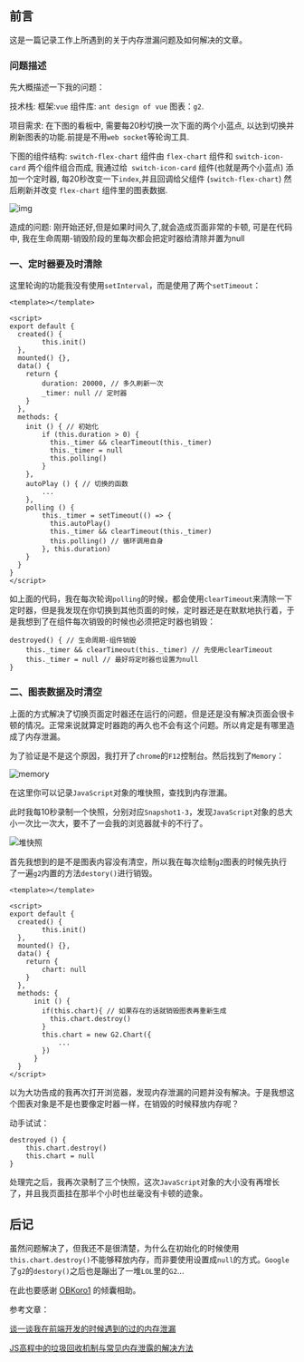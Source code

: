 ## 前言
这是一篇记录工作上所遇到的关于内存泄漏问题及如何解决的文章。

### 问题描述

先大概描述一下我的问题：

技术栈: 框架:`vue`  组件库: `ant design of vue`  图表：`g2`.

项目需求: 在下图的看板中, 需要每20秒切换一次下面的两个小蓝点, 以达到切换并刷新图表的功能.前提是不用`web socket`等轮询工具.

下图的组件结构:
`switch-flex-chart` 组件由 `flex-chart` 组件和 `switch-icon-card` 两个组件组合而成, 我通过给` switch-icon-card` 组件(也就是两个小蓝点) 添加一个定时器, 每20秒改变一下`index`,并且回调给父组件 (`switch-flex-chart`) 然后刷新并改变 `flex-chart` 组件里的图表数据.

![img](https://user-gold-cdn.xitu.io/2019/9/17/16d3e32036a3a428?w=3360&h=2100&f=png&s=620030)

造成的问题: 刚开始还好,但是如果时间久了,就会造成页面非常的卡顿, 可是在代码中, 我在生命周期-销毁阶段的里每次都会把定时器给清除并置为null 

### 一、定时器要及时清除

这里轮询的功能我没有使用`setInterval`，而是使用了两个`setTimeout`：
```vue
<template></template>

<script>
export default {
  created() {
        this.init()
  },
  mounted() {},
  data() {
    return {
        duration: 20000, // 多久刷新一次
        _timer: null // 定时器
    }
  },
  methods: {
    init () { // 初始化
        if (this.duration > 0) {
          this._timer && clearTimeout(this._timer)
          this._timer = null
          this.polling()
        }
    },
    autoPlay () { // 切换的函数
        ...
    },
    polling () {
        this._timer = setTimeout(() => {
          this.autoPlay()
          this._timer && clearTimeout(this._timer)
          this.polling() // 循环调用自身
        }, this.duration)
    }
  }
}
</script>
```

如上面的代码，我在每次轮询`polling`的时候，都会使用`clearTimeout`来清除一下定时器，但是我发现在你切换到其他页面的时候，定时器还是在默默地执行着，于是我想到了在组件每次销毁的时候也必须把定时器也销毁：
```vue
destroyed() { // 生命周期-组件销毁
    this._timer && clearTimeout(this._timer) // 先使用clearTimeout
    this._timer = null // 最好将定时器也设置为null
}
```

### 二、图表数据及时清空

上面的方式解决了切换页面定时器还在运行的问题，但是还是没有解决页面会很卡顿的情况。正常来说就算定时器跑的再久也不会有这个问题。所以肯定是有哪里造成了内存泄漏。

为了验证是不是这个原因，我打开了`chrome`的`F12`控制台。然后找到了`Memory`：

![memory](https://user-gold-cdn.xitu.io/2019/9/17/16d3e71d2a99b685?w=1837&h=937&f=png&s=160783)

在这里你可以记录`JavaScript`对象的堆快照，查找到内存泄漏。

此时我每10秒录制一个快照，分别对应`Snapshot1-3`，发现`JavaScript`对象的总大小一次比一次大，要不了一会我的浏览器就卡的不行了。

![堆快照](https://user-gold-cdn.xitu.io/2019/9/17/16d3e76d3bcc7de3?w=1909&h=940&f=png&s=238181)

首先我想到的是不是图表内容没有清空，所以我在每次绘制`g2`图表的时候先执行了一遍`g2`内置的方法`destory()`进行销毁。
```vue
<template></template>

<script>
export default {
  created() {
        this.init()
  },
  mounted() {},
  data() {
    return {
        chart: null
    }
  },
  methods: {
      init () {
        if(this.chart){ // 如果存在的话就销毁图表再重新生成
          this.chart.destroy()
        }
        this.chart = new G2.Chart({
            ...
        })
      }
  }
</script>
```
以为大功告成的我再次打开浏览器，发现内存泄漏的问题并没有解决。于是我想这个图表对象是不是也要像定时器一样，在销毁的时候释放内存呢？

动手试试：
```
destroyed () {
    this.chart.destroy()
    this.chart = null
}
```

处理完之后，我再次录制了三个快照，这次`JavaScript`对象的大小没有再增长了，并且我页面挂在那半个小时也丝毫没有卡顿的迹象。

## 后记

虽然问题解决了，但我还不是很清楚，为什么在初始化的时候使用`this.chart.destroy()`不能够释放内存，而非要使用设置成`null`的方式。`Google`了`g2`的`destory()`之后也是蹦出了一堆`LOL`里的`G2`...

在此也要感谢 [OBKoro1](http://obkoro1.com/web_accumulate/) 的倾囊相助。

参考文章：

[谈一谈我在前端开发的时候遇到的过的内存泄漏](https://www.jianshu.com/p/7efe8d4a06cb)

[JS高程中的垃圾回收机制与常见内存泄露的解决方法](https://juejin.im/post/5b40581e5188251ac446c716)